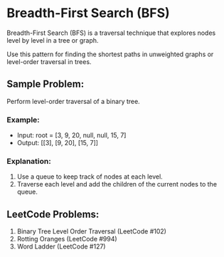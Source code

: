 # Breadth-First Search (BFS)

Breadth-First Search (BFS) is a traversal technique that explores nodes level by level in a tree or graph.

Use this pattern for finding the shortest paths in unweighted graphs or level-order traversal in trees.

## Sample Problem:
Perform level-order traversal of a binary tree.

### Example:

- Input: root = [3, 9, 20, null, null, 15, 7]
- Output: [[3], [9, 20], [15, 7]]

### Explanation:
1. Use a queue to keep track of nodes at each level.
2. Traverse each level and add the children of the current nodes to the queue.

## LeetCode Problems:
1. Binary Tree Level Order Traversal (LeetCode #102)
2. Rotting Oranges (LeetCode #994)
3. Word Ladder (LeetCode #127)
